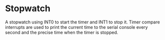 # Stopwatch

A stopwatch using INT0 to start the timer and INT1 to stop it. Timer compare interrupts are used to print the current time to the serial console every second and the precise time when the timer is stopped.
